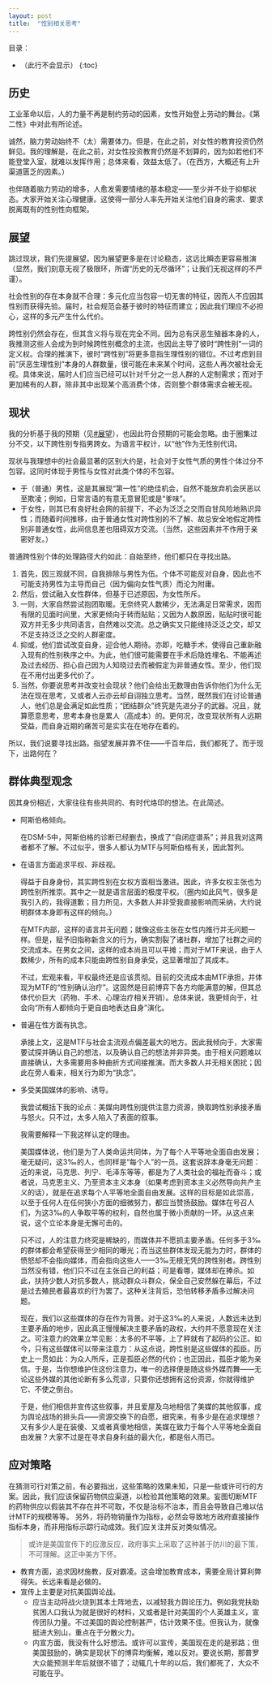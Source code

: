 ```yaml
---
layout: post
title:  "性别相关思考"
---
```


目录：

- （此行不会显示）
{:toc}

## 历史
工业革命以后，人的力量不再是制约劳动的因素，女性开始登上劳动的舞台。《第二性》中对此有所论述。

诚然，脑力劳动始终不（太）需要体力。但是，在此之前，对女性的教育投资仍然鲜见。我的理解是，在此之前，对女性投资教育仍然是不划算的，因为如若他们不能登堂入室，就难以发挥作用；总体来看，效益太低了。（在西方，大概还有上升渠道匮乏的因素。）

也伴随着脑力劳动的增多，人愈发需要情绪的基本稳定——至少并不处于抑郁状态。大家开始关注心理健康。这使得一部分人率先开始关注他们自身的需求、要求脱离既有的性别性向框架。

## 展望
跳过现状，我们先提展望。因为展望更多是在讨论稳态，这远比瞬态更容易推演（显然，我们刻意无视了极限环，所谓“历史的无尽循环”；让我们无视这样的不严谨）。

社会性别的存在本身就不合理：多元化应当包容一切无害的特征，因而人不应因其性别而获得先验。届时，社会规范会基于彼时的特征而建立；因此我们理应不必担心，这样的多元产生什么代价。

跨性别仍然会存在，但其含义将与现在完全不同。因为总有厌恶生殖器本身的人，我推测这些人会成为到时候跨性别概念的主流，也因此主导了彼时“跨性别”一词的定义权。合理的推演下，彼时“跨性别”将更多意指生理性别的错位。不过考虑到目前“厌恶生理性别”本身的人群数量，很可能在未来某个时间，这些人再次被社会无视。具体来说，届时人们应当已经可以针对千分之一总人群的人定制需求；而对于更加稀有的人群，除非其中出现某个高消费个体，否则整个群体需求会被无视。

## 现状
我的分析基于我的预期（见[#展望](#展望)），也因此符合预期的可能会忽略。由于圈集过分不交，以下跨性别专指男跨女。为语言平权计，以“他”作为无性别代词。

现状与我理想中的社会最显著的区别大约是，社会对于女性气质的男性个体过分不包容。这同时体现于男性与女性对此类个体的不包容。
- 于（普通）男性，这是其展现“第一性”的绝佳机会，自然不能放弃机会厌恶以至欺凌；例如，日常言语的有意无意冒犯或是“爹味”。
- 于女性，则其已有良好社会网的前提下，不必为泛泛之交而自甘风险地熟识异性；而随着时间推移，由于普通女性对跨性别的不了解、故总安全地假定跨性别非普通女性，此间信息差也阻碍双方交流。（当然，这些因素并不作用于亲密好友。）

普通跨性别个体的处理路径大约如此：自始至终，他们都只在寻找出路。
1. 首先，因三观就不同，自我排除与男性为伍。个体不可能反对自身，因此也不可能支持男性为主导而自己（因为偏向女性气质）而沦为附庸。
2. 然后，尝试融入女性群体，但基于已述原因，为女性所斥。
4. 一则，大家自然尝试抱团取暖。无奈终究人数稀少，无法满足日常需求，因而有限的见面时间里，大家更倾向于转而贴贴；又因为人数原因，贴贴时很可能双方并无多少共同语言，自然难以交流。总之确实又只能维持泛泛之交，却又不足支持泛泛之交的人群密度。
3. 抑或，他们尝试改变自身，迎合他人期待。亦即，吃糖手术，使得自己重新融入现有的性别秩序之中。为此，他们很可能需要在手术后隐姓埋名、不能再述及过去经历、担心自己因为人知晓过去而被假定为非普通女性。至少，他们现在不用付出更多代价了。
3. 当然，你要说思考并改变社会现状？他们会给出无数理由告诉你他们为什么无法在现在思考，又或者人云亦云却自诩独立思考。当然，既然我们在讨论普通人，他们总是会满足如此性质；“团结群众”终究是先进分子的武器。况且，就算愿意思考，思考本身也是累人（高成本）的。更何况，改变现状所有人远期受益，而自身近期的痛苦可是实实在在地存在着的。

所以，我们说要寻找出路。指望发展并靠不住——千百年后，我们都死了。而于现下，出路何在？

## 群体典型观念
因其身份相近，大家往往有些共同的、有时代烙印的想法。在此简述。

- 阿斯伯格倾向。

  在DSM-5中，阿斯伯格的诊断已经删去，换成了“自闭症谱系”；并且我对这两者都不了解。不过似乎，很多人都认为MTF与阿斯伯格有关，因此暂列。

- 在语言方面追求平权、非歧视。

  得益于自身身份，其实跨性别在女权方面相当激进。因此，许多女权主张也为跨性别所推崇。其中之一就是语言层面的极度平权。（圈内如此风气，很多是我引入的，我得道歉；目力所见，大多数人并非受我直接影响而采纳，大约说明群体本身即有这样的倾向。）

  在MTF内部，这样的语言并无问题；就像这些主张在女性内推行并无问题一样。但是，赋予旧指称新含义的行为，确实割裂了诸社群，增加了社群之间的交流成本。在男女之间，这样的成本尚且可以平摊；而对于MTF来说，由于人数稀少，所有的成本只能由跨性别自身承受，这显著增加了其成本。

  不过，宏观来看，平权最终还是应该贯彻。目前的交流成本由MTF承担，并体现为MTF的“性别确认治疗”。这固然是目前博弈下各方均能满意的解，但其总体代价巨大（药物、手术、心理治疗相关开销）。总体来说，我更倾向于，社会向“所有人都倾向于更自由地表达自身”演化。

- 普遍在性方面有执念。

  承接上文，这是MTF与社会主流观点偏差最大的地方。因此我倾向于，大家需要试探并确认自己的想法，以及确认自己的想法并非异类。由于相关问题难以直接确认，大多需要用多种曲折方式间接推演。而大多数人并无相关困扰；因此在旁人看来，相关行为即为“执念”。

- 多受美国媒体的影响、诱导。

  我尝试概括下我的论点：美媒向跨性别提供注意力资源，换取跨性别承接矛盾与怒火。只不过，太多人陷入了表面的叙事。

  我需要解释一下我这样认定的理由。

  美国媒体说，他们是为了人类命运共同体，为了每个人平等地全面自由发展；毫无疑问，这3‰的人，也同样是“每个人”的一员。这套说辞本身毫无问题：近的来说，马克思、列宁、毛泽东等等，都是为了人类社会的福祉而奋斗；或者说，马克思主义、乃至资本主义本身（如果考虑到资本主义必然导向共产主义的话），就是在追求每个人平等地全面自由发展。这样的目标是如此崇高，以至于任何人在任何狭小方面的细微努力，都应当赞扬鼓励。媒体在号召人们，为这3‰的人争取平等的权利，自然也属于微小贡献的一环。从这点来说，这个立论本身是无懈可击的。

  只不过，人的注意力终究是稀缺的，而媒体并不愿抓主要矛盾。任何多于3‰的群体都会希望获得至少相同的曝光；而当这些群体发现无能为力时，群体的愤怒却不会指向媒体，而会指向这些人——3‰无根无凭的跨性别者。跨性别当然没有错，他们只不过在主张自己的利益；可是看哪，媒体却在捧杀。如此，扶持少数人对抗多数人，挑动群众斗群众，保全自己安然躲在幕后，不过是过去殖民者最喜欢的行为罢了。这种关注背后，恐怕转移矛盾多过解决问题。

  现在，我们以这些媒体的存在作为背景。对于这3‰的人来说，人数远未达到主要矛盾的地步，因此真正慢慢解决主要矛盾的政权，大约并不愿意现在关注之。可注意力的效果立竿见影：太多的不平等，上了秤就有了起码的公正。如今，只有这些媒体可以带来注意力：从这点说，跨性别是这些媒体的孤臣。历史上一贯如此：为众人所斥，正是孤臣必然的代价；也正因此，孤臣才能为亲信。于是，当你想维护住这份注意力，唯一的选择便是随这些外媒而舞——无论这些外媒的其他论断有多么荒谬，只要你还想拥有这份资源，你就得维护它、不使之倒台。

  于是，他们相信并宣传这些叙事，并且爱屋及乌地相信了美媒的其他叙事，成为舆论战场的排头兵——资源交换下的自愿，细究来，有多少是在追求理想？又有多少人是在装傻、又或者真傻地相信，美媒在致力于每个人平等地全面自由发展？大家不过是在寻求自身利益的最大化，都是俗人而已。

## 应对策略

在猜测可行对策之前，有必要指出，这些策略的效果未知，只是一些或许可行的方案。因此，我们应该保留药物供应渠道，以检验其他策略的效果。妄图切断MTF的药物供应以假装其不存在并不可取，不仅是治标不治本，而且会导致自己难以估计MTF的规模等等。
另外，将药物销量作为指标，必然会导致地方政府直接操作指标本身，而非用指标示踪行动成效。我们应关注并反对类似情况。
> 或许是美国宣传下的应激反应，政府事实上采取了这种甚于防川的最下策，不可理解。这正中美方下怀。

- 教育方面，追求因材施教，反对霸凌。这会增加教育成本，需要全局计算利弊得失。长远来看是必做的。
- 宣传上主要是对抗美国舆论战。
  - 应当主动将战火烧到其本土阵地去，以减轻我方舆论压力。例如我党扶助贫困人口我认为就是很好的材料，又或者是针对美国的个人英雄主义，宣传团队力量。不过美国的舆论控制甚严，估计效果不佳。但我认为，就像挺进大别山，重点在于分散火力。
  - 内宣方面，我没有什么好想法。或许可以宣传，美国现在走的是邪路；但美国鼓励的，确实是现状下的博弈均衡解，难以反对。要说长期，那普罗大众能预测半年后就很不错了；动辄几十年的以后，我们都死了，大众不可能在乎。